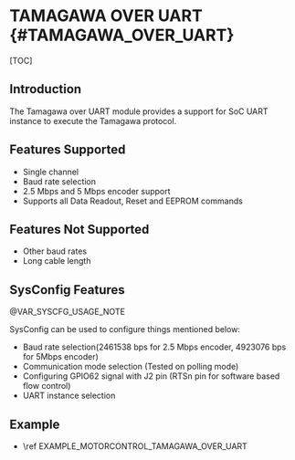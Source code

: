 # TAMAGAWA OVER UART {#TAMAGAWA_OVER_UART}

[TOC]

## Introduction
The Tamagawa over UART module provides a support for SoC UART instance to execute the Tamagawa protocol.
## Features Supported

-  Single channel
-  Baud rate selection
-  2.5 Mbps and 5 Mbps encoder support
-  Supports all Data Readout, Reset and EEPROM commands


## Features Not Supported

-  Other baud rates
-  Long cable length

## SysConfig Features

@VAR_SYSCFG_USAGE_NOTE

SysConfig can be used to configure things mentioned below:
- Baud rate selection(2461538 bps for 2.5 Mbps encoder, 4923076 bps for 5Mbps encoder)
- Communication mode selection (Tested on polling mode)
- Configuring GPIO62 signal with J2 pin (RTSn pin for software based flow control)
- UART instance selection


## Example

- \ref EXAMPLE_MOTORCONTROL_TAMAGAWA_OVER_UART
